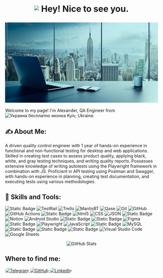 <h1>
  <p align="center">
    <img src="https://camo.githubusercontent.com/ee9d678a838fdc800a7b1449bae75552c13bfa5afeb275eb6b315e02499c8ba0/68747470733a2f2f656d6f6a69732e736c61636b6d6f6a69732e636f6d2f656d6f6a69732f696d616765732f313533313834393433302f343234362f626c6f622d73756e676c61737365732e6769663f31353331383439343330" data-canonical-src="https://emojis.slackmojis.com/emojis/images/1531849430/4246/blob-sunglasses.gif?1531849430" style="max-width: 100%; display: inline-block; vertical-align: middle; height: 1em;" data-target="animated-image.originalImage"> Hey! Nice to see you.
  </p>
</h1>

<img src="https://github.com/AlexUA2022/AlexUA2022/blob/main/assets/1611085778_1-p-fon-dlya-linkedin-2.jpg" alt="Header" style="max-width: 100%;">

<p>
  Welcome to my page! I'm Alexander, QA Engineer from 
<img src="https://cdn-icons-png.flaticon.com/512/197/197572.png" width="13" height="13" alt="Украина бесплатно иконка" title="Украина бесплатно иконка">
 Kyiv, Ukraine.
</p>

<h2>✍️ About Me:</h2>
<p>
A driven quality control engineer with 1 year of hands-on experience in functional and non-functional testing for desktop and web applications. Skilled in creating test cases to assess product quality, applying black, white, and gray testing techniques, and writing quality reports. Possesses extensive knowledge of writing autotests using the Playwright framework in combination with JS. Proficient in API testing using Postman and Swagger, with hands-on experience in planning, creating test documentation, and executing tests using various methodologies.
</p>

<h2>🔧 Skills and Tools:</h2>
<p>

<img src="https://img.shields.io/badge/JIRA-4493f8?style=plastic&logo=jirasoftware&logoColor=%23FFFFFF" alt="Static Badge">
<img alt="TestRail" src="https://img.shields.io/badge/-TestRail-0052CC?style=plastic&logo=TestRail&logoColor=white" style="max-width: 100%;">
<img alt="Trello" src="https://img.shields.io/badge/-Trello-DA62AC?style=plastic&logo=Trello&logoColor=white" style="max-width: 100%;">
<img alt="MantisBT" src="https://img.shields.io/badge/-MantisBT-82B536?style=plastic&&logo=MantisBT&logoColor=white" style="max-width: 100%;">
<img alt="Qase" src="https://img.shields.io/badge/-Qase-8e58ff?style=plastic&logo=Qase&logoColor=white" style="max-width: 100%;">
<img alt="Git" src="https://img.shields.io/badge/-Git-F05032?style=plastic&logo=Git&logoColor=FFFFFF" style="max-width: 100%;">
<img alt="GitHub" src="https://img.shields.io/badge/-GitHub-FFFFFF?style=plastic&logo=GitHub&logoColor=black" style="max-width: 100%;">
<img alt="GitHub Actions" src="https://img.shields.io/badge/-GitHub Actions-4493f8?style=plastic&logo=GitHub Actions&logoColor=black" style="max-width: 100%;">
<img src="https://camo.githubusercontent.com/b734b07580704b3c4beff875f90d5cabb5fade821b5138b233cfac562520db2b/68747470733a2f2f696d672e736869656c64732e696f2f62616467652f4d69726f2d4c696d653f7374796c653d706c6173746963266c6f676f3d6d69726f" alt="Static Badge" data-canonical-src="https://img.shields.io/badge/Miro-Lime?style=plastic&amp;logo=miro" style="max-width: 100%;">
<img alt="html5" src="https://img.shields.io/badge/-HTML5-E34F26?style=plastic&logo=html5&logoColor=white" style="max-width: 100%;">
<img alt="CSS" src="https://img.shields.io/badge/-CSS-4493f8?style=plastic&logo=css&logoColor=#4493f8" style="max-width: 100%;">
<img alt="JSON" src="https://img.shields.io/badge/-JSON-072A50?style=plastic&logo=json&logoColor=#4493f8" style="max-width: 100%;">
<img src="https://camo.githubusercontent.com/2f905621ee5644a796e1b557db60e2f082406cd477bade76014eebcbc53e8e5a/68747470733a2f2f696d672e736869656c64732e696f2f62616467652f506f73746d616e2d2532334646364333373f7374796c653d706c6173746963266c6f676f3d706f73746d616e266c6f676f436f6c6f723d626c61636b" alt="Static Badge" data-canonical-src="https://img.shields.io/badge/Postman-%23FF6C37?style=plastic&amp;logo=postman&amp;logoColor=black" style="max-width: 100%;">
<img alt="Notion" src="https://img.shields.io/badge/-Notion-FFFFFF?style=plastic&logo=Notion&logoColor=black" style="max-width: 100%;">
<img alt="Android Studio" src="https://img.shields.io/badge/-Android Studio-4493f8?style=plastic&logo=Android Studio&logoColor=#4493f8" style="max-width: 100%;">
<img src="https://camo.githubusercontent.com/6af12c256e67be66d0e527efe2e2dcd568835cfdef3fee628d0547976685a8aa/68747470733a2f2f696d672e736869656c64732e696f2f62616467652f537761676765722d2532333037324135303f7374796c653d706c6173746963266c6f676f3d73776167676572266c6f676f436f6c6f723d253233383545413244" alt="Static Badge" data-canonical-src="https://img.shields.io/badge/Swagger-%23072A50?style=plastic&amp;logo=swagger&amp;logoColor=%2385EA2D" style="max-width: 100%;">
<img src="https://camo.githubusercontent.com/8996532bc6ee58fcf7d1104c31756629c1a4c6810525ac1f2b3e2db23dce9551/68747470733a2f2f696d672e736869656c64732e696f2f62616467652f436861726c65732d2532333138323846463f7374796c653d706c6173746963266c6f676f3d636861726c6573266c6f676f436f6c6f723d253233463346354635" alt="Static Badge" data-canonical-src="https://img.shields.io/badge/Charles-%231828FF?style=plastic&amp;logo=charles&amp;logoColor=%23F3F5F5" style="max-width: 100%;">
<img alt="Figma" src="https://img.shields.io/badge/-Figma-DA62AC?style=plastic&logo=Figma&logoColor=black" style="max-width: 100%;">
<img src="https://camo.githubusercontent.com/8fee7fc995514bcc981ba81f5d5e4fba63e404c7fa36b4764a0b6bbc348b7e71/68747470733a2f2f696d672e736869656c64732e696f2f62616467652f4465762d546f6f6c732d626c75653f7374796c653d706c6173746963266c6162656c436f6c6f723d6772617926636f6c6f723d626c7565" alt="Static Badge" data-canonical-src="https://img.shields.io/badge/Dev-Tools-blue?style=plastic&amp;labelColor=gray&amp;color=blue" style="max-width: 100%;">
<img alt="Playwright" src="https://img.shields.io/badge/-Playwright-8e58ff?style=plastic&logo=Playwright&logoColor=white" style="max-width: 100%;">
<img alt="JavaScript" src="https://img.shields.io/badge/-JavaScript-FFFF00?style=plastic&logo=JavaScript&logoColor=black" style="max-width: 100%;">
<img src="https://img.shields.io/badge/Linux-FFFFFF?style=plastic&logo=linux&logoColor=black&labelColor=FFFFFF" alt="Static Badge">
<img alt="MySQL" src="https://img.shields.io/badge/-MySQL-0052CC?style=plastic&logo=MySQL&logoColor=white" style="max-width: 100%;">
<img src="https://img.shields.io/badge/Confluence-82B536?style=plastic&logo=confluence&logoColor=%23172B4D" alt="Static Badge" style="max-width: 100%;">
<img src="https://img.shields.io/badge/Joomla-8e58ff?style=plastic&logo=Joomla&logoColor=%23172B4D" alt="Static Badge" style="max-width: 100%;">
<img src="https://img.shields.io/badge/XAMPP-FF6C37?style=plastic&logo=XAMPP&logoColor=%23172B4D" alt="Static Badge" style="max-width: 100%;">
<img alt="Visual Studio Code" src="https://img.shields.io/badge/-Visual Studio Code-4493f8?style=plastic&logo=visual studio code&logoColor=#4493f8" style="max-width: 100%;">
<img alt="Google Sheets" src="https://img.shields.io/badge/-Google Sheets-FFFFFF?style=plastic&logo=Google Sheets&logoColor=#4493f8" style="max-width: 100%;">

<div align="center">
  <img src="https://github-profile-summary-cards.vercel.app/api/cards/stats?username=AlexUA2022&theme=algolia&cache_buster=2" alt="GitHub Stats">
</div>


<h2> Where to find me: </h2>

<a href="http://t.me/av_saponov">
  <img alt="Telegram" src="https://img.shields.io/badge/Telegram-%234493f8.svg?&style=for-the-badge&logo=Telegram&logoColor=white" style="max-width: 100%; border-radius: 10px;">
</a>
<a href="https://github.com/AlexUA2022">
  <img alt="GitHub" src="https://img.shields.io/badge/GitHub-%2312100E.svg?&style=for-the-badge&logo=Github&logoColor=white" style="max-width: 100%; border-radius: 10px;">
</a>
<a href="https://www.linkedin.com/in/alexander-saponov">
  <img alt="LinkedIn" src="https://img.shields.io/badge/linkedin-%230077B5.svg?&style=for-the-badge&logo=linkedin&logoColor=white" style="max-width: 100%; border-radius: 10px;">
</a>







